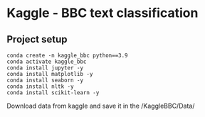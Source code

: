 # Kaggle - BBC text classification

## Project setup
```
conda create -n kaggle_bbc python==3.9
conda activate kaggle_bbc
conda install jupyter -y
conda install matplotlib -y
conda install seaborn -y
conda install nltk -y
conda install scikit-learn -y
```
Download data from <href link="https://www.kaggle.com/competitions/learn-ai-bbc/data">kaggle</href> and save it in the /KaggleBBC/Data/
